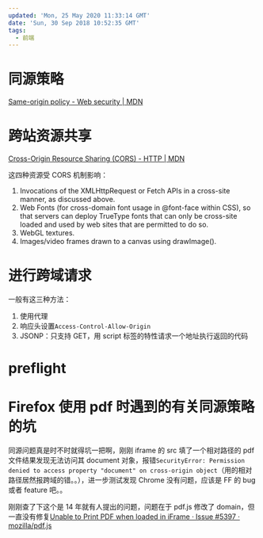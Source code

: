 ```yaml
---
updated: 'Mon, 25 May 2020 11:33:14 GMT'
date: 'Sun, 30 Sep 2018 10:52:35 GMT'
tags:
  - 前端
---
```


# 同源策略

[Same-origin policy - Web security | MDN](https://developer.mozilla.org/en-US/docs/Web/Security/Same-origin_policy)

# 跨站资源共享

[Cross-Origin Resource Sharing (CORS) - HTTP | MDN](https://developer.mozilla.org/en-US/docs/Web/HTTP/CORS)

这四种资源受 CORS 机制影响：

1.  Invocations of the XMLHttpRequest or Fetch APIs in a cross-site manner, as discussed above.
2.  Web Fonts (for cross-domain font usage in @font-face within CSS), so that servers can deploy TrueType fonts that can only be cross-site loaded and used by web sites that are permitted to do so.
3.  WebGL textures.
4.  Images/video frames drawn to a canvas using drawImage().

# 进行跨域请求

一般有这三种方法：

1.  使用代理
2.  响应头设置`Access-Control-Allow-Origin`
3.  JSONP：只支持 GET，用 script 标签的特性请求一个地址执行返回的代码

# preflight

# Firefox 使用 pdf 时遇到的有关同源策略的坑

同源问题真是时不时就得坑一把啊，刚刚 iframe 的 src 填了一个相对路径的 pdf 文件结果发现无法访问其 document 对象，报错`SecurityError: Permission denied to access property "document" on cross-origin object`（用的相对路径居然报跨域的错。。），进一步测试发现 Chrome 没有问题，应该是 FF 的 bug 或者 feature 吧。。

刚刚查了下这个是 14 年就有人提出的问题，问题在于 pdf.js 修改了 domain，但一直没有修复[Unable to Print PDF when loaded in iFrame · Issue #5397 · mozilla/pdf.js](https://github.com/mozilla/pdf.js/issues/5397)
